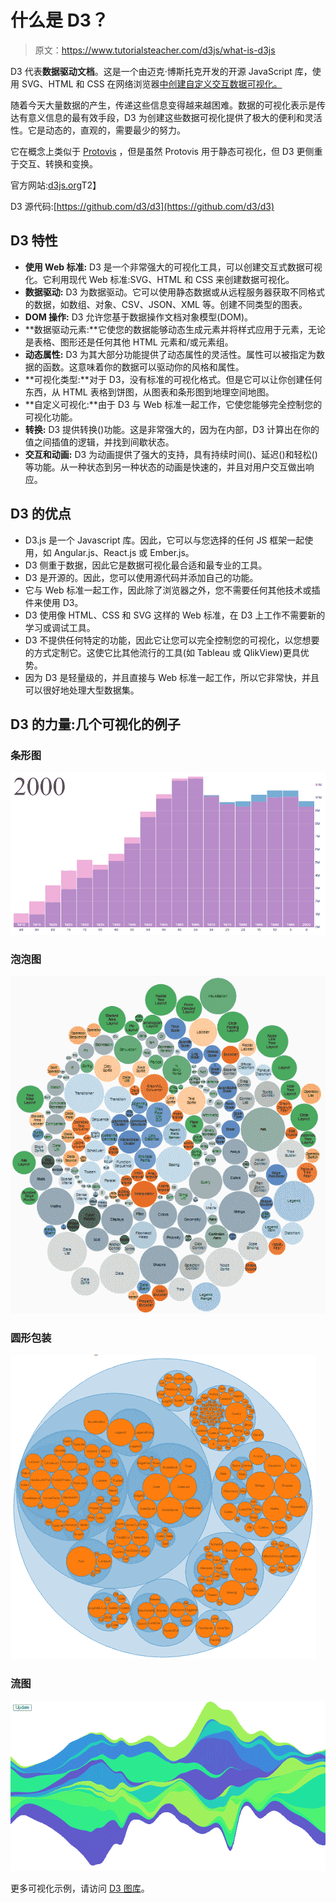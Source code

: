 # 什么是 D3？

> 原文：<https://www.tutorialsteacher.com/d3js/what-is-d3js>

D3 代表**数据驱动文档**。这是一个由迈克·博斯托克开发的开源 JavaScript 库，使用 SVG、HTML 和 CSS 在网络浏览器<u>中创建<u>自定义交互数据可视化</u>。</u>

随着今天大量数据的产生，传递这些信息变得越来越困难。数据的可视化表示是传达有意义信息的最有效手段，D3 为创建这些数据可视化提供了极大的便利和灵活性。它是动态的，直观的，需要最少的努力。

它在概念上类似于 [Protovis](https://github.com/mbostock/protovis) ，但是虽然 Protovis 用于静态可视化，但 D3 更侧重于交互、转换和变换。

官方网站:[d3js.org](https://d3js.org)T2】

D3 源代码:[https://github.com/d3/d3](https://github.com/d3/d3)

## D3 特性

*   **使用 Web 标准:** D3 是一个非常强大的可视化工具，可以创建交互式数据可视化。它利用现代 Web 标准:SVG、HTML 和 CSS 来创建数据可视化。
*   **数据驱动:** D3 为数据驱动。它可以使用静态数据或从远程服务器获取不同格式的数据，如数组、对象、CSV、JSON、XML 等。创建不同类型的图表。
*   **DOM 操作:** D3 允许您基于数据操作文档对象模型(DOM)。
*   **数据驱动元素:**它使您的数据能够动态生成元素并将样式应用于元素，无论是表格、图形还是任何其他 HTML 元素和/或元素组。
*   **动态属性:** D3 为其大部分功能提供了动态属性的灵活性。属性可以被指定为数据的函数。这意味着你的数据可以驱动你的风格和属性。
*   **可视化类型:**对于 D3，没有标准的可视化格式。但是它可以让你创建任何东西，从 HTML 表格到饼图，从图表和条形图到地理空间地图。
*   **自定义可视化:**由于 D3 与 Web 标准一起工作，它使您能够完全控制您的可视化功能。
*   **转换:** D3 提供转换()功能。这是非常强大的，因为在内部，D3 计算出在你的值之间插值的逻辑，并找到间歇状态。
*   **交互和动画:** D3 为动画提供了强大的支持，具有持续时间()、延迟()和轻松()等功能。从一种状态到另一种状态的动画是快速的，并且对用户交互做出响应。

## D3 的优点

*   D3.js 是一个 Javascript 库。因此，它可以与您选择的任何 JS 框架一起使用，如 Angular.js、React.js 或 Ember.js。
*   D3 侧重于数据，因此它是数据可视化最合适和最专业的工具。
*   D3 是开源的。因此，您可以使用源代码并添加自己的功能。
*   它与 Web 标准一起工作，因此除了浏览器之外，您不需要任何其他技术或插件来使用 D3。
*   D3 使用像 HTML、CSS 和 SVG 这样的 Web 标准，在 D3 上工作不需要新的学习或调试工具。
*   D3 不提供任何特定的功能，因此它让您可以完全控制您的可视化，以您想要的方式定制它。这使它比其他流行的工具(如 Tableau 或 QlikView)更具优势。
*   因为 D3 是轻量级的，并且直接与 Web 标准一起工作，所以它非常快，并且可以很好地处理大型数据集。

## D3 的力量:几个可视化的例子

### 条形图

![](img/b9900663fbf57f40ed67a4a2605d5af9.png)

### 泡泡图

![](img/ede4a7456b44e4587dad42cb71888933.png)

### 圆形包装

![](img/a6862bfc09c1c9cfbbc02452310eb484.png)

### 流图

![](img/ecb79f836c63ef3194205da746e06f6f.png)

更多可视化示例，请访问 [D3 图库](https://github.com/d3/d3/wiki/Gallery)。